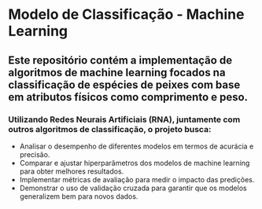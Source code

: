 # Modelo de Classificação - Machine Learning

## Este repositório contém a implementação de algoritmos de machine learning focados na classificação de espécies de peixes com base em atributos físicos como comprimento e peso. 

### Utilizando Redes Neurais Artificiais (RNA), juntamente com outros algoritmos de classificação, o projeto busca:

<ul>
    <li>Analisar o desempenho de diferentes modelos em termos de acurácia e precisão.</li>
    <li>Comparar e ajustar hiperparâmetros dos modelos de machine learning para obter melhores resultados.</li>
    <li>Implementar métricas de avaliação para medir o impacto das predições.</li>
    <li>Demonstrar o uso de validação cruzada para garantir que os modelos generalizem bem para novos dados.</li>
</ul>
